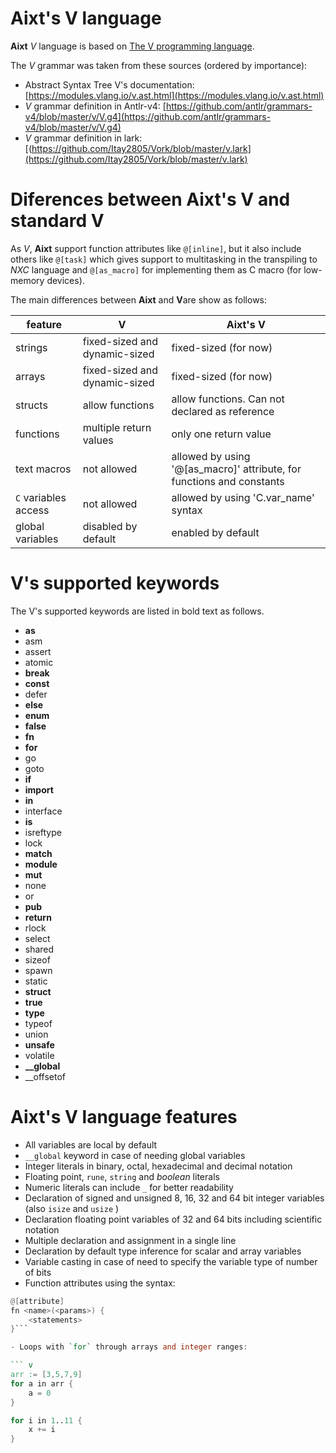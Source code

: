 # Aixt's V language
**Aixt** _V_ language is based on [The V programming language](https://vlang.io/).

The _V_ grammar was taken from these sources (ordered by importance):
- Abstract Syntax Tree V's documentation: [https://modules.vlang.io/v.ast.html](https://modules.vlang.io/v.ast.html)
- _V_ grammar definition in Antlr-v4:     [https://github.com/antlr/grammars-v4/blob/master/v/V.g4](https://github.com/antlr/grammars-v4/blob/master/v/V.g4)
- _V_ grammar definition in lark:         [(https://github.com/Itay2805/Vork/blob/master/v.lark](https://github.com/Itay2805/Vork/blob/master/v.lark)

#  Diferences between Aixt's V and standard V
As _V_, **Aixt** support function attributes like `@[inline]`, but it also include others like `@[task]`  which gives support to multitasking in the transpiling to _NXC_ language and `@[as_macro]` for implementing them as C macro (for low-memory devices).

The main differences between **Aixt** and **V**are show as follows:

| feature              | V                             | Aixt's V                                                              |
| -------------------- | ----------------------------- | --------------------------------------------------------------------- |
| strings              | fixed-sized and dynamic-sized | fixed-sized (for now)                                                 |
| arrays               | fixed-sized and dynamic-sized | fixed-sized (for now)                                                 |
| structs              | allow functions               | allow functions. Can not declared as reference                        |
| functions            | multiple return values        | only one return value                                                 |
| text macros          | not allowed                   | allowed by using '@[as_macro]' attribute, for functions and constants |
| `C` variables access | not allowed                   | allowed by using 'C.var_name' syntax                                  |
| global variables     | disabled by default           | enabled by default                                                    |


#  V's supported keywords
The V's supported keywords are listed in bold text as follows.
- **as**
- asm
- assert
- atomic
- **break**
- **const**
- defer
- **else**
- **enum**
- **false**
- **fn**
- **for**
- go
- goto
- **if**
- **import**
- **in**
- interface
- **is**
- isreftype
- lock
- **match**
- **module**
- **mut**
- none
- or
- **pub**
- **return**
- rlock
- select
- shared
- sizeof
- spawn
- static
- **struct**
- **true**
- **type**
- typeof
- union
- **unsafe**
- volatile
- **__global**
- __offsetof

#  Aixt's V language features
- All variables are local by default
- `__global`  keyword in case of needing global variables
- Integer literals in binary, octal, hexadecimal and decimal notation
- Floating point, `rune`, `string`  and _boolean_ literals
- Numeric literals can include `_`  for better readability
- Declaration of signed and unsigned 8, 16, 32 and 64 bit integer variables (also `isize` and `usize` )
- Declaration floating point variables of 32 and 64 bits including scientific notation
- Multiple declaration and assignment in a single line
- Declaration by default type inference for scalar and array variables
- Variable casting in case of need to specify the variable type of number of bits
- Function attributes using the syntax: 
  
``` v
@[attribute] 
fn <name>(<params>) {
    <statements>
}```

- Loops with `for` through arrays and integer ranges:

``` v
arr := [3,5,7,9]
for a in arr {
    a = 0
}
```    
``` v
for i in 1..11 {
    x += i
}
``` 
